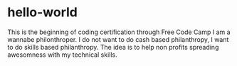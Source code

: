 # hello-world
This is the beginning of coding certification through Free Code Camp
I am a wannabe philonthroper. I do not want to do cash based philanthropy, I want to do skills based philanthropy. The idea is to help non profits spreading awesomness with my technical skills.
